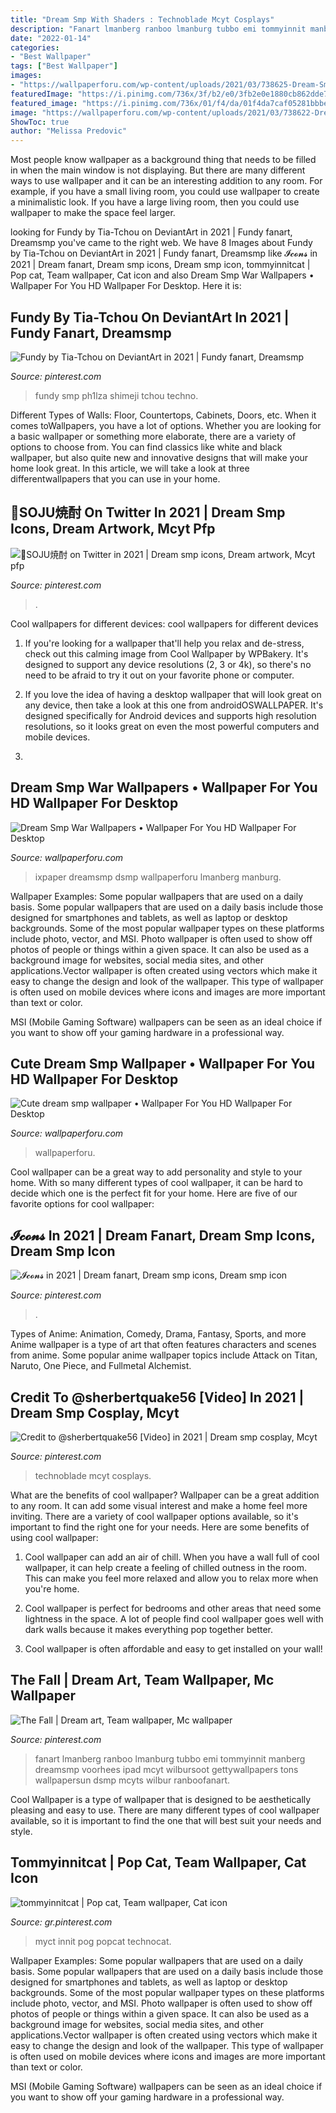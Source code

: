 ```yaml
---
title: "Dream Smp With Shaders : Technoblade Mcyt Cosplays"
description: "Fanart lmanberg ranboo lmanburg tubbo emi tommyinnit manberg dreamsmp voorhees ipad mcyt wilbursoot gettywallpapers tons wallpapersun dsmp mcyts wilbur ranboofanart"
date: "2022-01-14"
categories:
- "Best Wallpaper"
tags: ["Best Wallpaper"]
images:
- "https://wallpaperforu.com/wp-content/uploads/2021/03/738625-Dream-Smp-Wallpapers101440x2560.jpg"
featuredImage: "https://i.pinimg.com/736x/3f/b2/e0/3fb2e0e1880cb862dde7bba2fa5e0c4c.jpg"
featured_image: "https://i.pinimg.com/736x/01/f4/da/01f4da7caf05281bbbe8f508831d4548.jpg"
image: "https://wallpaperforu.com/wp-content/uploads/2021/03/738622-Dream-Smp-Wallpapers121366x768.jpg"
ShowToc: true
author: "Melissa Predovic"
---
```



Most people know wallpaper as a background thing that needs to be filled in when the main window is not displaying. But there are many different ways to use wallpaper and it can be an interesting addition to any room. For example, if you have a small living room, you could use wallpaper to create a minimalistic look. If you have a large living room, then you could use wallpaper to make the space feel larger.

	

		
looking for Fundy by Tia-Tchou on DeviantArt in 2021 | Fundy fanart, Dreamsmp you've came to the right web. We have 8 Images about Fundy by Tia-Tchou on DeviantArt in 2021 | Fundy fanart, Dreamsmp like 𝓘𝓬𝓸𝓷𝓼 in 2021 | Dream fanart, Dream smp icons, Dream smp icon, tommyinnitcat | Pop cat, Team wallpaper, Cat icon and also Dream Smp War Wallpapers • Wallpaper For You HD Wallpaper For Desktop. Here it is:
		
    
## Fundy By Tia-Tchou On DeviantArt In 2021 | Fundy Fanart, Dreamsmp

<img loading=lazy src="https://i.pinimg.com/736x/1d/18/76/1d1876e6f0183f2518938b8680e56191.jpg" onerror="this.onerror=null;this.src='https://tse2.mm.bing.net/th?id=OIP.gWBFhTf5deKX1-7QTJahOwHaLH&amp;pid=15.1';" alt="Fundy by Tia-Tchou on DeviantArt in 2021 | Fundy fanart, Dreamsmp">

_Source: pinterest.com_

>fundy smp ph1lza shimeji tchou techno. 

	

Different Types of Walls: Floor, Countertops, Cabinets, Doors, etc.
When it comes toWallpapers, you have a lot of options. Whether you are looking for a basic wallpaper or something more elaborate, there are a variety of options to choose from. You can find classics like white and black wallpaper, but also quite new and innovative designs that will make your home look great. In this article, we will take a look at three differentwallpapers that you can use in your home.

    
## 🥩SOJU焼酎 On Twitter In 2021 | Dream Smp Icons, Dream Artwork, Mcyt Pfp

<img loading=lazy src="https://i.pinimg.com/736x/01/f4/da/01f4da7caf05281bbbe8f508831d4548.jpg" onerror="this.onerror=null;this.src='https://tse3.mm.bing.net/th?id=OIP.inM-i-YIvbBiO2iCT0m4tQHaHY&amp;pid=15.1';" alt="🥩SOJU焼酎 on Twitter in 2021 | Dream smp icons, Dream artwork, Mcyt pfp">

_Source: pinterest.com_

>. 

	

Cool wallpapers for different devices:
cool wallpapers for different devices 

1. If you're looking for a wallpaper that'll help you relax and de-stress, check out this calming image from Cool Wallpaper by WPBakery. It's designed to support any device resolutions (2, 3 or 4k), so there's no need to be afraid to try it out on your favorite phone or computer.

2. If you love the idea of having a desktop wallpaper that will look great on any device, then take a look at this one from androidOSWALLPAPER. It's designed specifically for Android devices and supports high resolution resolutions, so it looks great on even the most powerful computers and mobile devices.

3.

    
## Dream Smp War Wallpapers • Wallpaper For You HD Wallpaper For Desktop

<img loading=lazy src="https://wallpaperforu.com/wp-content/uploads/2021/03/738622-Dream-Smp-Wallpapers121366x768.jpg" onerror="this.onerror=null;this.src='https://tse2.mm.bing.net/th?id=OIP.7VGpSbuWQs7p8ITU3c3YDAHaEK&amp;pid=15.1';" alt="Dream Smp War Wallpapers • Wallpaper For You HD Wallpaper For Desktop">

_Source: wallpaperforu.com_

>ixpaper dreamsmp dsmp wallpaperforu lmanberg manburg. 

	

Wallpaper Examples: Some popular wallpapers that are used on a daily basis.
Some popular wallpapers that are used on a daily basis include those designed for smartphones and tablets, as well as laptop or desktop backgrounds. Some of the most popular wallpaper types on these platforms include photo, vector, and MSI. 
Photo wallpaper is often used to show off photos of people or things within a given space. It can also be used as a background image for websites, social media sites, and other applications.Vector wallpaper is often created using vectors which make it easy to change the design and look of the wallpaper. This type of wallpaper is often used on mobile devices where icons and images are more important than text or color. 

MSI (Mobile Gaming Software) wallpapers can be seen as an ideal choice if you want to show off your gaming hardware in a professional way.

    
## Cute Dream Smp Wallpaper • Wallpaper For You HD Wallpaper For Desktop

<img loading=lazy src="https://wallpaperforu.com/wp-content/uploads/2021/03/738625-Dream-Smp-Wallpapers101440x2560.jpg" onerror="this.onerror=null;this.src='https://tse4.mm.bing.net/th?id=OIP.9sCDZoqBkeszGA987K1jlQHaNK&amp;pid=15.1';" alt="Cute dream smp wallpaper • Wallpaper For You HD Wallpaper For Desktop">

_Source: wallpaperforu.com_

>wallpaperforu. 

	

Cool wallpaper can be a great way to add personality and style to your home. With so many different types of cool wallpaper, it can be hard to decide which one is the perfect fit for your home. Here are five of our favorite options for cool wallpaper: 

    
## 𝓘𝓬𝓸𝓷𝓼 In 2021 | Dream Fanart, Dream Smp Icons, Dream Smp Icon

<img loading=lazy src="https://i.pinimg.com/736x/94/79/56/947956aaf81669ef1e88b6d3c3873fb0.jpg" onerror="this.onerror=null;this.src='https://tse2.mm.bing.net/th?id=OIP.RgU5clME5Hn-XiyDYU2QdwHaHa&amp;pid=15.1';" alt="𝓘𝓬𝓸𝓷𝓼 in 2021 | Dream fanart, Dream smp icons, Dream smp icon">

_Source: pinterest.com_

>. 

	

Types of Anime: Animation, Comedy, Drama, Fantasy, Sports, and more
Anime wallpaper is a type of art that often features characters and scenes from anime. Some popular anime wallpaper topics include Attack on Titan, Naruto, One Piece, and Fullmetal Alchemist.

    
## Credit To @sherbertquake56 [Video] In 2021 | Dream Smp Cosplay, Mcyt

<img loading=lazy src="https://i.pinimg.com/736x/3f/b2/e0/3fb2e0e1880cb862dde7bba2fa5e0c4c.jpg" onerror="this.onerror=null;this.src='https://tse3.mm.bing.net/th?id=OIP.uL-8T6sprwIQU0JGiV1miwHaMR&amp;pid=15.1';" alt="Credit to @sherbertquake56 [Video] in 2021 | Dream smp cosplay, Mcyt">

_Source: pinterest.com_

>technoblade mcyt cosplays. 

	

What are the benefits of cool wallpaper?
Wallpaper can be a great addition to any room. It can add some visual interest and make a home feel more inviting. There are a variety of cool wallpaper options available, so it's important to find the right one for your needs. Here are some benefits of using cool wallpaper: 
1. Cool wallpaper can add an air of chill. When you have a wall full of cool wallpaper, it can help create a feeling of chilled outness in the room. This can make you feel more relaxed and allow you to relax more when you're home. 

2. Cool wallpaper is perfect for bedrooms and other areas that need some lightness in the space. A lot of people find cool wallpaper goes well with dark walls because it makes everything pop together better. 

3. Cool wallpaper is often affordable and easy to get installed on your wall!

    
## The Fall | Dream Art, Team Wallpaper, Mc Wallpaper

<img loading=lazy src="https://i.pinimg.com/736x/ad/e2/56/ade2561b120ceb629a14faef53964fc4.jpg" onerror="this.onerror=null;this.src='https://tse4.mm.bing.net/th?id=OIP.kljBIL9h4n6ur03zQ-772AHaM1&amp;pid=15.1';" alt="The Fall | Dream art, Team wallpaper, Mc wallpaper">

_Source: pinterest.com_

>fanart lmanberg ranboo lmanburg tubbo emi tommyinnit manberg dreamsmp voorhees ipad mcyt wilbursoot gettywallpapers tons wallpapersun dsmp mcyts wilbur ranboofanart. 

	

Cool Wallpaper is a type of wallpaper that is designed to be aesthetically pleasing and easy to use. There are many different types of cool wallpaper available, so it is important to find the one that will best suit your needs and style.

    
## Tommyinnitcat | Pop Cat, Team Wallpaper, Cat Icon

<img loading=lazy src="https://i.pinimg.com/736x/0d/b1/b5/0db1b5e0e38a0d6b7dd0fcd62663df59.jpg" onerror="this.onerror=null;this.src='https://tse2.mm.bing.net/th?id=OIP.BSbsUgEbUTKRqeL_jNI59AHaHR&amp;pid=15.1';" alt="tommyinnitcat | Pop cat, Team wallpaper, Cat icon">

_Source: gr.pinterest.com_

>myct innit pog popcat technocat. 

	

Wallpaper Examples: Some popular wallpapers that are used on a daily basis.
Some popular wallpapers that are used on a daily basis include those designed for smartphones and tablets, as well as laptop or desktop backgrounds. Some of the most popular wallpaper types on these platforms include photo, vector, and MSI. 
Photo wallpaper is often used to show off photos of people or things within a given space. It can also be used as a background image for websites, social media sites, and other applications.Vector wallpaper is often created using vectors which make it easy to change the design and look of the wallpaper. This type of wallpaper is often used on mobile devices where icons and images are more important than text or color. 

MSI (Mobile Gaming Software) wallpapers can be seen as an ideal choice if you want to show off your gaming hardware in a professional way.


